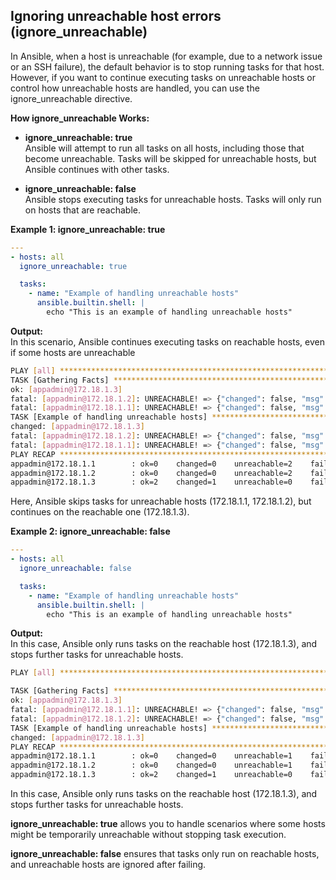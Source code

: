## Ignoring unreachable host errors (ignore_unreachable)   

In Ansible, when a host is unreachable (for example, due to a network issue or an SSH failure), the default behavior is to stop running tasks for that host. However, if you want to continue executing tasks on unreachable hosts or control how unreachable hosts are handled, you can use the ignore_unreachable directive.

**How ignore_unreachable Works:**

- **ignore_unreachable: true**   
Ansible will attempt to run all tasks on all hosts, including those that become unreachable. Tasks will be skipped for unreachable hosts, but Ansible continues with other tasks.

- **ignore_unreachable: false**   
Ansible stops executing tasks for unreachable hosts. Tasks will only run on hosts that are reachable.

**Example 1: ignore_unreachable: true**

```yaml
---
- hosts: all
  ignore_unreachable: true

  tasks:
    - name: "Example of handling unreachable hosts"
      ansible.builtin.shell: |
        echo "This is an example of handling unreachable hosts"
```
**Output:**   
In this scenario, Ansible continues executing tasks on reachable hosts, even if some hosts are unreachable
```bash
PLAY [all] *******************************************************************************************************************
TASK [Gathering Facts] *******************************************************************************************************
ok: [appadmin@172.18.1.3]
fatal: [appadmin@172.18.1.2]: UNREACHABLE! => {"changed": false, "msg": "Failed to connect to the host via ssh: ssh: connect to host 172.18.1.2 port 22: No route to host", "skip_reason": "Host appadmin@172.18.1.2 is unreachable", "unreachable": true}
fatal: [appadmin@172.18.1.1]: UNREACHABLE! => {"changed": false, "msg": "Failed to connect to the host via ssh: ssh: connect to host 172.18.1.1 port 22: No route to host", "skip_reason": "Host appadmin@172.18.1.1 is unreachable", "unreachable": true}
TASK [Example of handling unreachable hosts] *********************************************************************************
changed: [appadmin@172.18.1.3]
fatal: [appadmin@172.18.1.2]: UNREACHABLE! => {"changed": false, "msg": "Failed to connect to the host via ssh: ssh: connect to host 172.18.1.2 port 22: No route to host", "skip_reason": "Host appadmin@172.18.1.2 is unreachable", "unreachable": true}
fatal: [appadmin@172.18.1.1]: UNREACHABLE! => {"changed": false, "msg": "Failed to connect to the host via ssh: ssh: connect to host 172.18.1.1 port 22: No route to host", "skip_reason": "Host appadmin@172.18.1.1 is unreachable", "unreachable": true}
PLAY RECAP *******************************************************************************************************************
appadmin@172.18.1.1        : ok=0    changed=0    unreachable=2    failed=0    skipped=2    rescued=0    ignored=0
appadmin@172.18.1.2        : ok=0    changed=0    unreachable=2    failed=0    skipped=2    rescued=0    ignored=0
appadmin@172.18.1.3        : ok=2    changed=1    unreachable=0    failed=0    skipped=0    rescued=0    ignored=0
```

Here, Ansible skips tasks for unreachable hosts (172.18.1.1, 172.18.1.2), but continues on the reachable one (172.18.1.3).

**Example 2: ignore_unreachable: false**

```yaml
---
- hosts: all
  ignore_unreachable: false

  tasks:
    - name: "Example of handling unreachable hosts"
      ansible.builtin.shell: |
        echo "This is an example of handling unreachable hosts"
```

**Output:**   
In this case, Ansible only runs tasks on the reachable host (172.18.1.3), and stops further tasks for unreachable hosts.

```bash
PLAY [all] *******************************************************************************************************************

TASK [Gathering Facts] *******************************************************************************************************
ok: [appadmin@172.18.1.3]
fatal: [appadmin@172.18.1.1]: UNREACHABLE! => {"changed": false, "msg": "Failed to connect to the host via ssh: ssh: connect to host 172.18.1.1 port 22: No route to host", "unreachable": true}
fatal: [appadmin@172.18.1.2]: UNREACHABLE! => {"changed": false, "msg": "Failed to connect to the host via ssh: ssh: connect to host 172.18.1.2 port 22: No route to host", "unreachable": true}
TASK [Example of handling unreachable hosts] *********************************************************************************
changed: [appadmin@172.18.1.3]
PLAY RECAP *******************************************************************************************************************
appadmin@172.18.1.1        : ok=0    changed=0    unreachable=1    failed=0    skipped=0    rescued=0    ignored=0
appadmin@172.18.1.2        : ok=0    changed=0    unreachable=1    failed=0    skipped=0    rescued=0    ignored=0
appadmin@172.18.1.3        : ok=2    changed=1    unreachable=0    failed=0    skipped=0    rescued=0    ignored=0
```  
In this case, Ansible only runs tasks on the reachable host (172.18.1.3), and stops further tasks for unreachable hosts.   

**ignore_unreachable: true** allows you to handle scenarios where some hosts might be temporarily unreachable without stopping task execution.

**ignore_unreachable: false** ensures that tasks only run on reachable hosts, and unreachable hosts are ignored after failing.